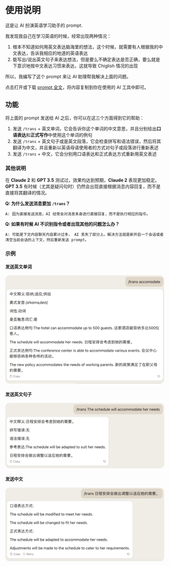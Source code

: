 # 使用说明

这是让 AI 扮演英语学习助手的 prompt.

我发现我自己在学习英语的时候，经常出现两种情况：

1. 根本不知道如何用英文表达脑海里的想法，这个时候，就需要有人根据我的中文表达，告诉我相应的地道的英语表达
2. 能写出/说出英文句子来表达想法，但是要么不确定表达是否正确，要么就是下意识地按中文表达习惯来表达，这就导致 Chiglish 情况的出现

所以，我编写了这个 prompt 来让 AI 助理帮我解决上面的问题。

点击打开或下载 [prompt 全文](./prompt_trans.txt)，将内容复制到你在使用的 AI 工具中即可。

## 功能

将上面的 prompt 发送给 AI 之后，你可以在这三个方面得到它的帮助：

1. 发送 ```/trans``` + 英文单词，它会告诉你这个单词的中文意思，并且分别给出**口语表达**和**正式写作**中使用这个单词的例句
2. 发送 ```/trans``` + 英文句子或是英文段落，它会检查拼写和语法错误，然后将其翻译为中文，并且重新以英语母语使用者的方式对句子或段落进行重新表述
3. 发送 ```/trans``` + 中文，它会分别用口语表达和正式表达方式重新用英文表述

### 其他说明

在 **Claude 2** 和 **GPT 3.5** 测试过，效果均达到预期，**Claude 2** 表现更加稳定。**GPT 3.5** 有时候（尤其是疑问句时）仍然会出现直接根据消息内容回复，而不是直接将其翻译的情况。

**Q: 为什么发送消息要加 ```/trans```？**

```
A: 因为直接发送消息，AI 经常会对消息本身进行直接回复，而不是执行相应的指令。
```

**Q: 如果有时候 AI 不识别指令或者出现其他的问题怎么办？**

```
A: 可能是下文内容聊天内容累计过多， AI 丢失了部分上。解决方法就是新开启一个会话或者清空当前会话的上下文，然后重新发送 prompt。
```

### 示例

#### 发送英文单词

 ![发送英文单词](./word.png)

#### 发送英文句子

 ![发送英文句子](./sentences.png)

#### 发送中文

 ![发送中文](./trans.png)
